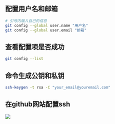 ## 配置用户名和邮箱

```bash
# 引号内输入自己的信息
git config --global user.name "用户名"
git config --global user.email "邮箱"
```


## 查看配置项是否成功

```bash
git config --list
```


## 命令生成公钥和私钥

```bash
ssh-keygen -t rsa -C "your_email@youremail.com"
```



## 在github网站配置ssh

![](/img/github_ssh.png)